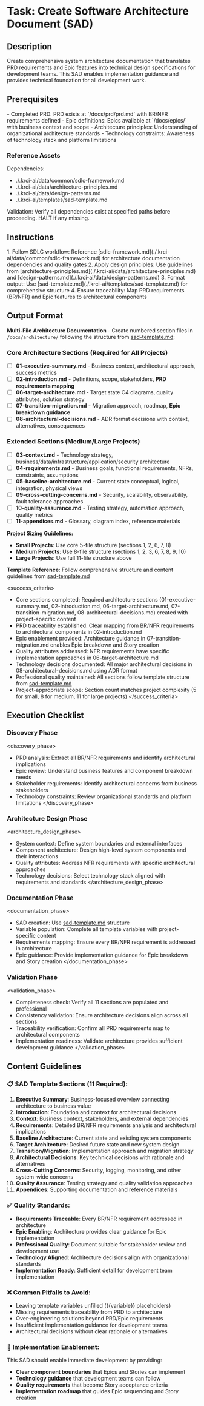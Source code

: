 # Task: Create Software Architecture Document (SAD)

## Description

Create comprehensive system architecture documentation that translates PRD requirements and Epic features into technical design specifications for development teams. This SAD enables implementation guidance and provides technical foundation for all development work.

## Prerequisites

<prerequisites>
- Completed PRD: PRD exists at `/docs/prd/prd.md` with BR/NFR requirements defined
- Epic definitions: Epics available at `/docs/epics/` with business context and scope
- Architecture principles: Understanding of organizational architecture standards
- Technology constraints: Awareness of technology stack and platform limitations
</prerequisites>

### Reference Assets

Dependencies:

- ./.krci-ai/data/common/sdlc-framework.md
- ./.krci-ai/data/architecture-principles.md
- ./.krci-ai/data/design-patterns.md
- ./.krci-ai/templates/sad-template.md

Validation: Verify all dependencies exist at specified paths before proceeding. HALT if any missing.

## Instructions

<instructions>
1. Follow SDLC workflow: Reference [sdlc-framework.md](./.krci-ai/data/common/sdlc-framework.md) for architecture documentation dependencies and quality gates
2. Apply design principles: Use guidelines from [architecture-principles.md](./.krci-ai/data/architecture-principles.md) and [design-patterns.md](./.krci-ai/data/design-patterns.md)
3. Format output: Use [sad-template.md](./.krci-ai/templates/sad-template.md) for comprehensive structure
4. Ensure traceability: Map PRD requirements (BR/NFR) and Epic features to architectural components
</instructions>

## Output Format

**Multi-File Architecture Documentation** - Create numbered section files in `/docs/architecture/` following the structure from [sad-template.md](./.krci-ai/templates/sad-template.md):

### Core Architecture Sections (Required for All Projects)

- [ ] **01-executive-summary.md** - Business context, architectural approach, success metrics
- [ ] **02-introduction.md** - Definitions, scope, stakeholders, **PRD requirements mapping**
- [ ] **06-target-architecture.md** - Target state C4 diagrams, quality attributes, solution strategy
- [ ] **07-transition-migration.md** - Migration approach, roadmap, **Epic breakdown guidance**
- [ ] **08-architectural-decisions.md** - ADR format decisions with context, alternatives, consequences

### Extended Sections (Medium/Large Projects)

- [ ] **03-context.md** - Technology strategy, business/data/infrastructure/application/security architecture
- [ ] **04-requirements.md** - Business goals, functional requirements, NFRs, constraints, assumptions
- [ ] **05-baseline-architecture.md** - Current state conceptual, logical, integration, physical views
- [ ] **09-cross-cutting-concerns.md** - Security, scalability, observability, fault tolerance approaches
- [ ] **10-quality-assurance.md** - Testing strategy, automation approach, quality metrics
- [ ] **11-appendices.md** - Glossary, diagram index, reference materials

**Project Sizing Guidelines:**

- **Small Projects**: Use core 5-file structure (sections 1, 2, 6, 7, 8)
- **Medium Projects**: Use 8-file structure (sections 1, 2, 3, 6, 7, 8, 9, 10)
- **Large Projects**: Use full 11-file structure above

**Template Reference**: Follow comprehensive structure and content guidelines from [sad-template.md](./.krci-ai/templates/sad-template.md)

<success_criteria>
- Core sections completed: Required architecture sections (01-executive-summary.md, 02-introduction.md, 06-target-architecture.md, 07-transition-migration.md, 08-architectural-decisions.md) created with project-specific content
- PRD traceability established: Clear mapping from BR/NFR requirements to architectural components in 02-introduction.md
- Epic enablement provided: Architecture guidance in 07-transition-migration.md enables Epic breakdown and Story creation
- Quality attributes addressed: NFR requirements have specific implementation approaches in 06-target-architecture.md
- Technology decisions documented: All major architectural decisions in 08-architectural-decisions.md using ADR format
- Professional quality maintained: All sections follow template structure from [sad-template.md](./.krci-ai/templates/sad-template.md)
- Project-appropriate scope: Section count matches project complexity (5 for small, 8 for medium, 11 for large projects)
</success_criteria>

## Execution Checklist

### Discovery Phase

<discovery_phase>
- PRD analysis: Extract all BR/NFR requirements and identify architectural implications
- Epic review: Understand business features and component breakdown needs
- Stakeholder requirements: Identify architectural concerns from business stakeholders
- Technology constraints: Review organizational standards and platform limitations
</discovery_phase>

### Architecture Design Phase

<architecture_design_phase>
- System context: Define system boundaries and external interfaces
- Component architecture: Design high-level system components and their interactions
- Quality attributes: Address NFR requirements with specific architectural approaches
- Technology decisions: Select technology stack aligned with requirements and standards
</architecture_design_phase>

### Documentation Phase

<documentation_phase>
- SAD creation: Use [sad-template.md](./.krci-ai/templates/sad-template.md) structure
- Variable population: Complete all template variables with project-specific content
- Requirements mapping: Ensure every BR/NFR requirement is addressed in architecture
- Epic guidance: Provide implementation guidance for Epic breakdown and Story creation
</documentation_phase>

### Validation Phase

<validation_phase>
- Completeness check: Verify all 11 sections are populated and professional
- Consistency validation: Ensure architecture decisions align across all sections
- Traceability verification: Confirm all PRD requirements map to architectural components
- Implementation readiness: Validate architecture provides sufficient development guidance
</validation_phase>

## Content Guidelines

### 📋 **SAD Template Sections (11 Required):**

1. **Executive Summary**: Business-focused overview connecting architecture to business value
2. **Introduction**: Foundation and context for architectural decisions
3. **Context**: Business context, stakeholders, and external dependencies
4. **Requirements**: Detailed BR/NFR requirements analysis and architectural implications
5. **Baseline Architecture**: Current state and existing system components
6. **Target Architecture**: Desired future state and new system design
7. **Transition/Migration**: Implementation approach and migration strategy
8. **Architectural Decisions**: Key technical decisions with rationale and alternatives
9. **Cross-Cutting Concerns**: Security, logging, monitoring, and other system-wide concerns
10. **Quality Assurance**: Testing strategy and quality validation approaches
11. **Appendices**: Supporting documentation and reference materials

### ✅ **Quality Standards:**

- **Requirements Traceable**: Every BR/NFR requirement addressed in architecture
- **Epic Enabling**: Architecture provides clear guidance for Epic implementation
- **Professional Quality**: Document suitable for stakeholder review and development use
- **Technology Aligned**: Architecture decisions align with organizational standards
- **Implementation Ready**: Sufficient detail for development team implementation

### ❌ **Common Pitfalls to Avoid:**

- Leaving template variables unfilled ({{variable}} placeholders)
- Missing requirements traceability from PRD to architecture
- Over-engineering solutions beyond PRD/Epic requirements
- Insufficient implementation guidance for development teams
- Architectural decisions without clear rationale or alternatives

### 🎯 **Implementation Enablement:**

This SAD should enable immediate development by providing:

- **Clear component boundaries** that Epics and Stories can implement
- **Technology guidance** that development teams can follow
- **Quality requirements** that become Story acceptance criteria
- **Implementation roadmap** that guides Epic sequencing and Story creation
